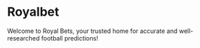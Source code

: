 # Royalbet
Welcome to Royal Bets, your trusted home for accurate and well-researched football predictions!
